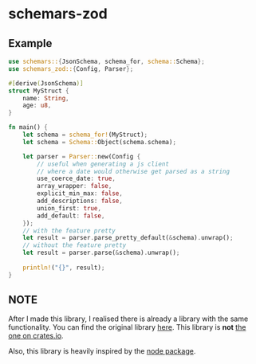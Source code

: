 # schemars-zod

## Example

```rust
use schemars::{JsonSchema, schema_for, schema::Schema};
use schemars_zod::{Config, Parser};

#[derive(JsonSchema)]
struct MyStruct {
    name: String,
    age: u8,
}

fn main() {
    let schema = schema_for!(MyStruct);
    let schema = Schema::Object(schema.schema);

    let parser = Parser::new(Config {
        // useful when generating a js client
        // where a date would otherwise get parsed as a string
        use_coerce_date: true,
        array_wrapper: false,
        explicit_min_max: false,
        add_descriptions: false,
        union_first: true,
        add_default: false,
    });
    // with the feature pretty
    let result = parser.parse_pretty_default(&schema).unwrap();
    // without the feature pretty
    let result = parser.parse(&schema).unwrap();
    
    println!("{}", result);
}
```

## NOTE

After I made this library, I realised there is already a library with the same functionality.
You can find the original library [here](https://github.com/audiocloud/schemars-zod).
This library is __not__ [the one on crates.io](https://crates.io/crates/schemars-zod).

Also, this library is heavily inspired by the [node package](https://github.com/StefanTerdell/json-schema-to-zod).
